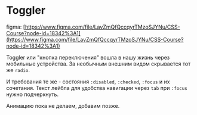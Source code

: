 # Toggler

figma: [https://www.figma.com/file/LavZmQfQccqyrTMzoSJYNu/CSS-Course?node-id=18342%3A1](https://www.figma.com/file/LavZmQfQccqyrTMzoSJYNu/CSS-Course?node-id=18342%3A1)

Toggler или "кнопка переключения" вошла в нашу жизнь через мобильные устройства.
За необычным внешним видом скрывается тот же `radio`.

И требования те же - состояния `:disabled`, `:checked`, `:focus` и их сочетания.
Текст лейбла для удобства навигации через `tab` при `:focus` нужно подчеркнуть.

Анимацию пока не делаем, добавим позже.
